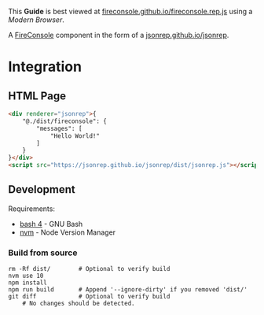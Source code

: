 
This **Guide** is best viewed at [fireconsole.github.io/fireconsole.rep.js](https://fireconsole.github.io/fireconsole.rep.js/) using a *Modern Browser*.

A [FireConsole](https://github.com/fireconsole/) component in the form of a [jsonrep.github.io/jsonrep](https://jsonrep.github.io/jsonrep/).

Integration
===========

HTML Page
---------

```html
<div renderer="jsonrep">{
    "@./dist/fireconsole": {
        "messages": [
            "Hello World!"
        ]
    }
}</div>
<script src="https://jsonrep.github.io/jsonrep/dist/jsonrep.js"></script>
```
<!--ON_RUN>>>
<style>
    DIV[renderer="jsonrep"] {
        display: inline-block;
    }
</style>

RESULT: &CODE&
<<<ON_RUN-->

Development
-----------

Requirements:

  * [bash 4](https://www.gnu.org/software/bash/) - GNU Bash
  * [nvm](https://github.com/creationix/nvm) - Node Version Manager

### Build from source

    rm -Rf dist/        # Optional to verify build
    nvm use 10
    npm install
    npm run build       # Append '--ignore-dirty' if you removed 'dist/'
    git diff            # Optional to verify build
        # No changes should be detected.
